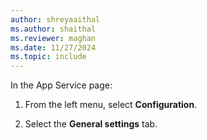 ```yaml
---
author: shreyaaithal
ms.author: shaithal
ms.reviewer: maghan
ms.date: 11/27/2024
ms.topic: include
---
```


In the App Service page:

1. From the left menu, select **Configuration**.

1. Select the **General settings** tab.
